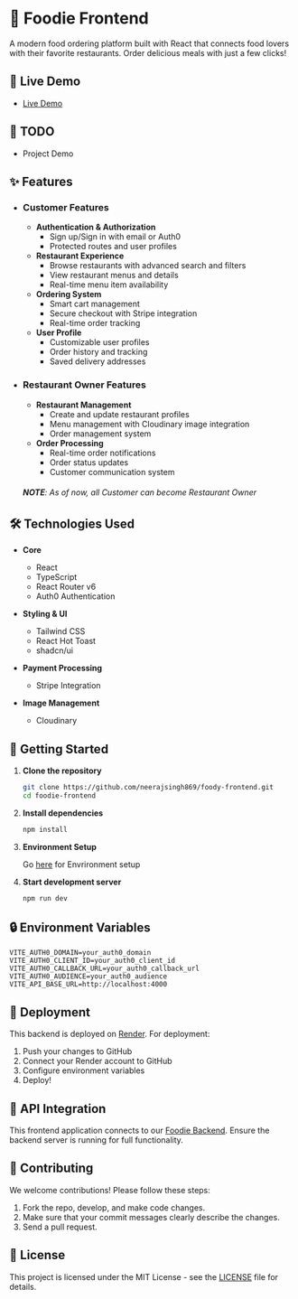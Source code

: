 # 🍔 Foodie Frontend

A modern food ordering platform built with React that connects food lovers with their favorite restaurants. Order delicious meals with just a few clicks!

## 🚀 Live Demo
- [Live Demo](https://foody-frontend-27vz.onrender.com/)

## 📝 TODO
- Project Demo

## ✨ Features

- ### Customer Features
  - **Authentication & Authorization**
    - Sign up/Sign in with email or Auth0
    - Protected routes and user profiles
  - **Restaurant Experience**
    - Browse restaurants with advanced search and filters
    - View restaurant menus and details
    - Real-time menu item availability
  - **Ordering System**
    - Smart cart management
    - Secure checkout with Stripe integration
    - Real-time order tracking
  - **User Profile**
    - Customizable user profiles
    - Order history and tracking
    - Saved delivery addresses

- ### Restaurant Owner Features
  - **Restaurant Management**
    - Create and update restaurant profiles
    - Menu management with Cloudinary image integration
    - Order management system
  - **Order Processing**
    - Real-time order notifications
    - Order status updates
    - Customer communication system
  
  ###### **NOTE**: As of now, all Customer can become Restaurant Owner

## 🛠️ Technologies Used

- **Core**
  - React
  - TypeScript
  - React Router v6
  - Auth0 Authentication

- **Styling & UI**
  - Tailwind CSS
  - React Hot Toast
  - shadcn/ui

- **Payment Processing**
  - Stripe Integration

- **Image Management**
  - Cloudinary

## 🚀 Getting Started

1. **Clone the repository**

   ```bash
   git clone https://github.com/neerajsingh869/foody-frontend.git
   cd foodie-frontend
   ```
2. **Install dependencies**
    
    ```bash
    npm install
    ```
    
3. **Environment Setup**
    
    Go [here](#-environment-variables) for Envrironment setup
    
4. **Start development server**
    
    ```bash
    npm run dev
    ```

## 🔒 Environment Variables

  ```env
  VITE_AUTH0_DOMAIN=your_auth0_domain
  VITE_AUTH0_CLIENT_ID=your_auth0_client_id
  VITE_AUTH0_CALLBACK_URL=your_auth0_callback_url
  VITE_AUTH0_AUDIENCE=your_auth0_audience
  VITE_API_BASE_URL=http://localhost:4000
  ```

## 🚀 Deployment

This backend is deployed on [Render](https://render.com/). For deployment:

1. Push your changes to GitHub
2. Connect your Render account to GitHub
3. Configure environment variables
4. Deploy!

## 🔗 API Integration

This frontend application connects to our [Foodie Backend](https://github.com/neerajsingh869/foody-backend). Ensure the backend server is running for full functionality.

## 🤝 Contributing

We welcome contributions! Please follow these steps:

1. Fork the repo, develop, and make code changes.
2. Make sure that your commit messages clearly describe the changes.
3. Send a pull request.

## 📝 License

This project is licensed under the MIT License - see the [LICENSE](https://choosealicense.com/licenses/mit/) file for details.